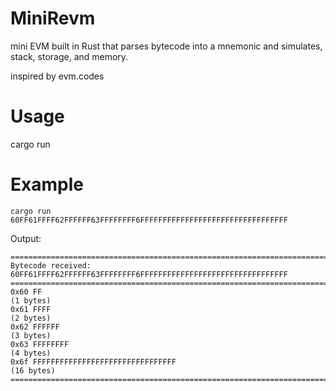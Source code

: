 # MiniRevm

mini EVM built in Rust that parses bytecode into a mnemonic and simulates, stack, storage, and memory.

inspired by evm.codes

# Usage

cargo run <bytecode>

# Example

`cargo run 60FF61FFFF62FFFFFF63FFFFFFFF6FFFFFFFFFFFFFFFFFFFFFFFFFFFFFFFFF`

Output:

```
=================================================================================
Bytecode received: 60FF61FFFF62FFFFFF63FFFFFFFF6FFFFFFFFFFFFFFFFFFFFFFFFFFFFFFFFF
=================================================================================
0x60 FF                                                                (1 bytes)
0x61 FFFF                                                              (2 bytes)
0x62 FFFFFF                                                            (3 bytes)
0x63 FFFFFFFF                                                          (4 bytes)
0x6f FFFFFFFFFFFFFFFFFFFFFFFFFFFFFFFF                                  (16 bytes)
=================================================================================
```
